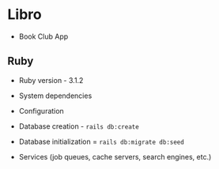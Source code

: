 # Libro

- Book Club App

## Ruby

* Ruby version - 3.1.2

* System dependencies

* Configuration

* Database creation - `rails db:create`

* Database initialization = `rails db:migrate db:seed`

* Services (job queues, cache servers, search engines, etc.)
